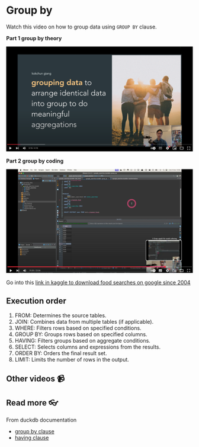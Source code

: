 # Group by

Watch this video on how to group data using `GROUP BY` clause.

**Part 1 group by theory**

<a href="https://youtu.be/FHRplWe0Lrk" target="_blank">
<img src="https://github.com/kokchun/assets/blob/main/sql/08_group_by.png?raw=true" alt="group by clause" width="600">
</a>

**Part 2 group by coding**

<a href="https://www.youtube.com/watch?v=hps8P9fmfCk" target="_blank">
<img src="https://github.com/kokchun/assets/blob/main/sql/08_a_group_by.png?raw=true" alt="group by clause" width="600">
</a>

Go into this [link in kaggle to download food searches on google since 2004](https://www.kaggle.com/datasets/GoogleNewsLab/food-searches-on-google-since-2004)

## Execution order

1. FROM: Determines the source tables.
2. JOIN: Combines data from multiple tables (if applicable).
3. WHERE: Filters rows based on specified conditions.
4. GROUP BY: Groups rows based on specified columns.
5. HAVING: Filters groups based on aggregate conditions.
6. SELECT: Selects columns and expressions from the results.
7. ORDER BY: Orders the final result set.
8. LIMIT: Limits the number of rows in the output.

## Other videos 📹

## Read more 👓

From duckdb documentation

- [group by clause](https://duckdb.org/docs/sql/query_syntax/groupby.html)
- [having clause](https://duckdb.org/docs/sql/query_syntax/having)
